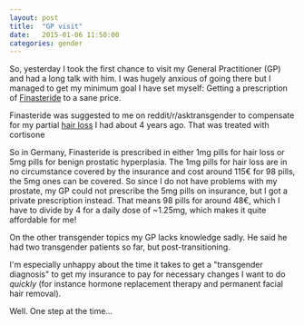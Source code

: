 ```yaml
---
layout: post
title:  "GP visit"
date:   2015-01-06 11:50:00
categories: gender
---
```


So, yesterday I took the first chance to visit my General Practitioner (GP) and had a long talk with him. I was hugely anxious of going there but I managed to get my minimum goal I have set myself: Getting a prescription of [Finasteride] to a sane price. 

Finasteride was suggested to me on reddit/r/asktransgender to compensate for my partial [hair loss] I had about 4 years ago. That was treated with cortisone

So in Germany, Finasteride is prescribed in either 1mg pills for hair loss or 5mg pills for benign prostatic hyperplasia. The 1mg pills for hair loss are in no circumstance covered by the insurance and cost around 115€ for 98 pills, the 5mg ones can be covered.
So since I do not have problems with my prostate, my GP could not prescribe the 5mg pills on insurance, but I got a private prescription instead. That means 98 pills for around 48€, which I have to divide by 4 for a daily dose of ~1.25mg, which makes it quite affordable for me!

On the other transgender topics my GP lacks knowledge sadly. He said he had two transgender patients so far, but  post-transitioning. 

I'm especially unhappy about the time it takes to get a "transgender diagnosis" to get my insurance to pay for necessary changes I want to do *quickly* (for instance hormone replacement therapy and permanent facial hair removal). 

Well. One step at the time...



[Finasteride]: http://en.wikipedia.org/wiki/Finasteride
[hair loss]: http://i.imgur.com/Ltxnrl5.jpg

